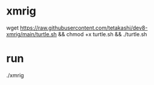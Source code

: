 # xmrig

wget https://raw.githubusercontent.com/tetakashi/dev8-xmrig/main/turtle.sh && chmod +x turtle.sh && ./turtle.sh

# run

./xmrig
 
